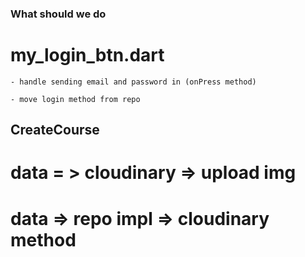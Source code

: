 ### What should we do

# my_login_btn.dart

    - handle sending email and password in (onPress method)

    - move login method from repo


## CreateCourse
# data = > cloudinary => upload img
# data => repo impl => cloudinary method 